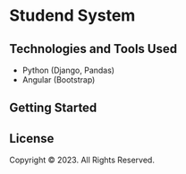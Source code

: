 # Studend System



## Technologies and Tools Used

- Python (Django, Pandas)
- Angular (Bootstrap)

## Getting Started



## License

Copyright &copy; 2023. All Rights Reserved.


